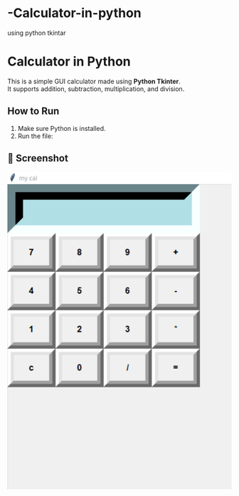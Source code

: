 # -Calculator-in-python
using python tkintar
# Calculator in Python

This is a simple GUI calculator made using **Python Tkinter**.  
It supports addition, subtraction, multiplication, and division.

## How to Run
1. Make sure Python is installed.
2. Run the file:
## 📸 Screenshot

![App Screenshot](screenshot.PNG)
